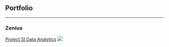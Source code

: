 ## Portfolio

---

### Zenius 

[Project SI Data Analytics](/sample_page)
<img src="https://id.m.wikipedia.org/wiki/Berkas:Zenius_logo.jpg"/>




